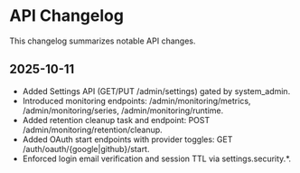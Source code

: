 # API Changelog

This changelog summarizes notable API changes.

## 2025-10-11
- Added Settings API (GET/PUT /admin/settings) gated by system_admin.
- Introduced monitoring endpoints: /admin/monitoring/metrics, /admin/monitoring/series, /admin/monitoring/runtime.
- Added retention cleanup task and endpoint: POST /admin/monitoring/retention/cleanup.
- Added OAuth start endpoints with provider toggles: GET /auth/oauth/{google|github}/start.
- Enforced login email verification and session TTL via settings.security.*.